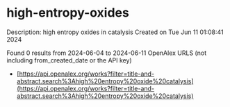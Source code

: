 # high-entropy-oxides
Description: high entropy oxides in catalysis
Created on Tue Jun 11 01:08:41 2024

Found 0 results from 2024-06-04 to 2024-06-11
OpenAlex URLS (not including from_created_date or the API key)
- [https://api.openalex.org/works?filter=title-and-abstract.search%3Ahigh%20entropy%20oxide%20catalysis](https://api.openalex.org/works?filter=title-and-abstract.search%3Ahigh%20entropy%20oxide%20catalysis)


